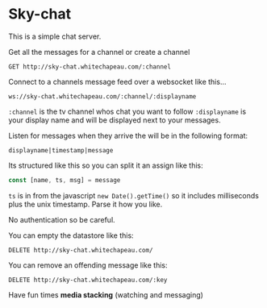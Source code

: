 # Sky-chat

This is a simple chat server.

Get all the messages for a channel or create a channel

```
GET http://sky-chat.whitechapeau.com/:channel
```

Connect to a channels message feed over a websocket like this...

```
ws://sky-chat.whitechapeau.com/:channel/:displayname
```

`:channel` is the tv channel whos chat you want to follow `:displayname` is your display name and will be displayed next to your messages.

Listen for messages when they arrive the will be in the following format:

`displayname|timestamp|message`

Its structured like this so you can split it an assign like this:

```js
const [name, ts, msg] = message
```

`ts` is in from the javascript `new Date().getTime()` so it includes milliseconds plus the unix timestamp. Parse it how you like.

No authentication so be careful.

You can empty the datastore like this:

```
DELETE http://sky-chat.whitechapeau.com/
```

You can remove an offending message like this:

```
DELETE http://sky-chat.whitechapeau.com/:key
```

Have fun times **media stacking** (watching and messaging)
